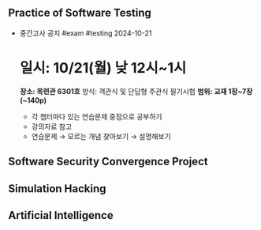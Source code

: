 ## Practice of Software Testing
- 중간고사 공지 #exam #testing 2024-10-21  
  # 일시: 10/21(월) 낮 12시~1시
  **장소: 목련관 6301호**
  방식: 객관식 및 단답형 주관식 필기시험
  **범위: 교재 1장~7장 (~140p)**
  
  - 각 챕터마다 있는 연습문제 중점으로 공부하기
  - 강의자료 참고
  - 연습문제 → 모르는 개념 찾아보기 → 설명해보기

## Software Security Convergence Project

## Simulation Hacking

## Artificial Intelligence